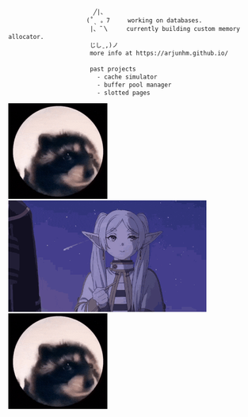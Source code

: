 

                            ╱|、  
                          (˚ˎ 。7     working on databases.
                           |、˜〵     currently building custom memory allocator.
                           じしˍ,)ノ  
                           more info at https://arjunhm.github.io/

                           past projects
                             - cache simulator
                             - buffer pool manager
                             - slotted pages

![pedro GIF](https://github.com/arjunhm/arjunhm/blob/main/pedro.gif?raw=true)
<img src="https://github.com/arjunhm/arjunhm/blob/main/frieren.gif?raw=true" alt="drawing" width="400"/>
![pedro GIF](https://github.com/arjunhm/arjunhm/blob/main/pedro.gif?raw=true)

